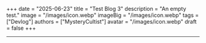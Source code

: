 +++
date = "2025-06-23"
title = "Test Blog 3"
description = "An empty test."
image = "/images/icon.webp"
imageBig = "/images/icon.webp"
tags = ["Devlog"]
authors = ["MysteryCultist"]
avatar = "/images/icon.webp"
draft = false
+++

---